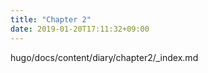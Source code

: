```yaml
---
title: "Chapter 2"
date: 2019-01-20T17:11:32+09:00
---
```

hugo/docs/content/diary/chapter2/\_index.md

